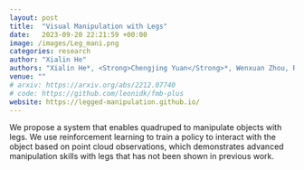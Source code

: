 ```yaml
---
layout: post
title:  "Visual Manipulation with Legs"
date:   2023-09-20 22:21:59 +00:00
image: /images/Leg_mani.png
categories: research
author: "Xialin He"
authors: "Xialin He*, <Strong>Chengjing Yuan</Strong>*, Wenxuan Zhou, Ruihan Yang, David Held, Xiaolong Wang"
venue: ""
# arxiv: https://arxiv.org/abs/2212.07740
# code: https://github.com/leonidk/fmb-plus
website: https://legged-manipulation.github.io/
---
```

We propose a system that enables quadruped to manipulate objects with legs. We use reinforcement learning to train a policy to interact with the object based on point cloud observations, which demonstrates advanced manipulation skills with legs that has not been shown in previous work.
